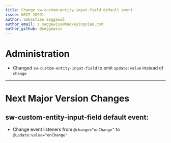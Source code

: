 ```yaml
---
title: Change sw-custom-entity-input-field default event
issue: NEXT-28991
author: Sebastian Seggewiß
author_email: s.seggewiss@haokeyingxiao.com
author_github: @seggewiss
---
```

# Administration
* Changed `sw-custom-entity-input-field` to emit `update:value` instead of `change`
___
# Next Major Version Changes
## sw-custom-entity-input-field default event:
* Change event listeners from `@change="onChange"` to `@update:value="onChange"`
